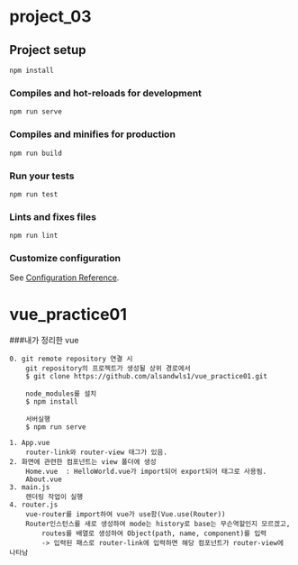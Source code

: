 # project_03

## Project setup
```
npm install
```

### Compiles and hot-reloads for development
```
npm run serve
```

### Compiles and minifies for production
```
npm run build
```

### Run your tests
```
npm run test
```

### Lints and fixes files
```
npm run lint
```

### Customize configuration
See [Configuration Reference](https://cli.vuejs.org/config/).
# vue_practice01

###내가 정리한 vue
```
0. git remote repository 연결 시
    git repository의 프로젝트가 생성될 상위 경로에서
    $ git clone https://github.com/alsandwls1/vue_practice01.git
    
    node_modules를 설치
    $ npm install

    서버실행
    $ npm run serve

1. App.vue 
    router-link와 router-view 태그가 있음.
2. 화면에 관련한 컴포넌트는 view 폴더에 생성
    Home.vue  : HelloWorld.vue가 import되어 export되어 태그로 사용됨.
    About.vue 
3. main.js 
    렌더링 작업이 실행
4. router.js
    vue-router를 import하여 vue가 use함(Vue.use(Router))
    Router인스턴스를 새로 생성하여 mode는 history로 base는 무슨역할인지 모르겠고,
        routes를 배열로 생성하여 Object(path, name, component)를 입력
        -> 입력된 패스로 router-link에 입력하면 해당 컴포넌트가 router-view에 나타남
```
